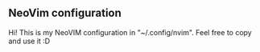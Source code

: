 ## NeoVim configuration

Hi! This is my NeoVIM configuration in "~/.config/nvim". Feel free to copy and use it :D

